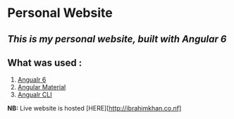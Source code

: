 # **Personal Website** #

## *This is my personal website, built with Angular 6* ##

## What was used : ##
1. [Angualr 6](https://angular.io)
2. [Angular Material](https://material.angular.io)
3. [Angualr CLI](https://cli.angular.io)

**NB:** Live website is hosted [HERE][http://ibrahimkhan.co.nf]